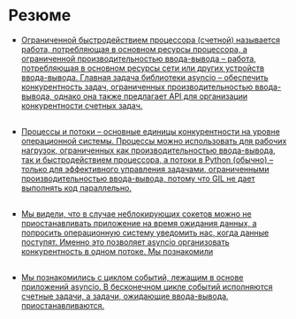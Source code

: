 <h1>Резюме</h1>


<ul style="list-style-type:square;font-size:14px;text-decoration:underline;gap:30px 0px;display:flex;flex-direction:column">
    <li>
        Ограниченной быстродействием процессора (счетной) называется
работа, потребляющая в основном ресурсы процессора, а ограниченной производительностью ввода-вывода – работа, потребляющая в основном ресурсы сети или других устройств ввода-вывода.
Главная задача библиотеки asyncio  – обеспечить конкурентность
задач, ограниченных производительностью ввода-вывода, однако
она также предлагает API для организации конкурентности счетных задач.
    
</li>
<li>
Процессы и потоки – основные единицы конкурентности на уровне операционной системы. Процессы можно использовать для
рабочих нагрузок, ограниченных как производительностью ввода-вывода, так и быстродействием процессора, а потоки в Python
(обычно) – только для эффективного управления задачами, ограниченными производительностью ввода-вывода, потому что GIL
не дает выполнять код параллельно.
</li>
<li>Мы видели, что в случае неблокирующих сокетов можно не приостанавливать приложение на время ожидания данных, а попросить операционную систему уведомить нас, когда данные поступят.
Именно это позволяет asyncio организовать конкурентность в одном потоке.
 Мы познакомили</li>
<li>Мы познакомились с циклом событий, лежащим в основе приложений asyncio. В бесконечном цикле событий исполняются счетные
задачи, а задачи, ожидающие ввода-вывода, приостанавливаются.</li>
</ul>